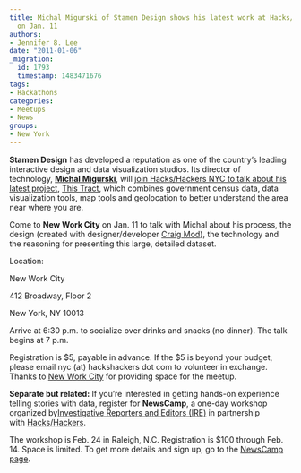 ```yaml
---
title: Michal Migurski of Stamen Design shows his latest work at Hacks/Hackers NYC
  on Jan. 11
authors:
- Jennifer 8. Lee
date: "2011-01-06"
_migration:
  id: 1793
  timestamp: 1483471676
tags:
- Hackathons
categories:
- Meetups
- News
groups:
- New York
---
```


**Stamen Design** has developed a reputation as one of the country&#8217;s leading interactive design and data visualization studios. Its director of technology, [**Michal Migurski**][1], will [join Hacks/Hackers NYC to talk about his latest project][2], [This Tract][3], which combines government census data, data visualization tools, map tools and geolocation to better understand the area near where you are.

Come to **New Work City** on Jan. 11 to talk with Michal about his process, the design (created with designer/developer [Craig Mod][4]), the technology and the reasoning for presenting this large, detailed dataset.

Location:

New Work City

412 Broadway, Floor 2

New York, NY 10013

Arrive at 6:30 p.m. to socialize over drinks and snacks (no dinner). The talk begins at 7 p.m.

Registration is $5, payable in advance. If the $5 is beyond your budget, please email nyc (at) hackshackers dot com to volunteer in exchange. Thanks to [New Work City][5] for providing space for the meetup.

**Separate but related:** If you&#8217;re interested in getting hands-on experience telling stories with data, register for **NewsCamp**, a one-day workshop organized by[Investigative Reporters and Editors (IRE)][6] in partnership with [Hacks/Hackers][7].

The workshop is Feb. 24 in Raleigh, N.C. Registration is $100 through Feb. 14. Space is limited. To get more details and sign up, go to the [NewsCamp page][8].

 [1]: http://stamen.com/studio/mike
 [2]: http://meetupnyc.hackshackers.com/calendar/15911556/
 [3]: http://thistract.com/
 [4]: http://craigmod.com/
 [5]: http://nwc.co/
 [6]: http://ire.org/
 [7]: http://hackshackers.com/
 [8]: http://www.ire.org/training/conference/CAR11/newscamp.html